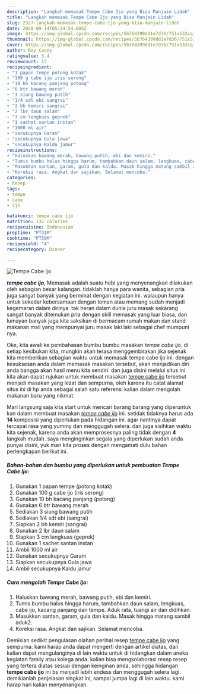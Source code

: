 ```yaml
---
description: "Langkah memasak Tempe Cabe Ijo yang Bisa Manjain Lidah"
title: "Langkah memasak Tempe Cabe Ijo yang Bisa Manjain Lidah"
slug: 2327-langkah-memasak-tempe-cabe-ijo-yang-bisa-manjain-lidah
date: 2020-09-14T05:34:54.605Z
image: https://img-global.cpcdn.com/recipes/5b764399dd1e7d36/751x532cq70/tempe-cabe-ijo-foto-resep-utama.jpg
thumbnail: https://img-global.cpcdn.com/recipes/5b764399dd1e7d36/751x532cq70/tempe-cabe-ijo-foto-resep-utama.jpg
cover: https://img-global.cpcdn.com/recipes/5b764399dd1e7d36/751x532cq70/tempe-cabe-ijo-foto-resep-utama.jpg
author: Roy Casey
ratingvalue: 3.4
reviewcount: 13
recipeingredient:
- "1 papan tempe potong kotak"
- "100 g cabe ijo iris serong"
- "10 bh kacang panjang potong"
- "6 btr bawang merah"
- "3 siung bawang putih"
- "1/4 sdt ebi sangrai"
- "2 bh kemiri sangrai"
- "2 lbr daun salam"
- "3 cm lengkuas geprek"
- "1 sachet santan instan"
- "1000 ml air"
- "secukupnya Garam"
- "secukupnya Gula jawa"
- "secukupnya Kaldu jamur"
recipeinstructions:
- "Haluskan bawang merah, bawang putih, ebi dan kemiri."
- "Tumis bumbu halus hingga harum, tambahkan daun salam, lengkuas, cabe ijo, kacang panjang dan tempe. Aduk rata, tuangi air dan didihkan."
- "Masukkan santan, garam, gula dan kaldu. Masak hingga matang sambil aduk2."
- "Koreksi rasa. Angkat dan sajikan. Selamat mencoba."
categories:
- Resep
tags:
- tempe
- cabe
- ijo

katakunci: tempe cabe ijo 
nutrition: 132 calories
recipecuisine: Indonesian
preptime: "PT31M"
cooktime: "PT50M"
recipeyield: "4"
recipecategory: Dinner

---
```



![Tempe Cabe Ijo](https://img-global.cpcdn.com/recipes/5b764399dd1e7d36/751x532cq70/tempe-cabe-ijo-foto-resep-utama.jpg)

<b><i>tempe cabe ijo</i></b>, Memasak adalah suatu hobi yang menyenangkan dilakukan oleh sebagian besar kalangan. tidaklah hanya para wanita, sebagian pria juga sangat banyak yang berminat dengan kegiatan ini. walaupun hanya untuk sekedar kebersamaan dengan teman atau memang sudah menjadi kegemaran dalam dirinya. tak heran dalam dunia juru masak sekarang sangat banyak ditemukan pria dengan skill memasak yang luar biasa, dan lumayan banyak juga kita saksikan di bermacam rumah makan dan stand makanan mall yang mempunyai juru masak laki laki sebagai chef mumpuni nya.

Oke, kita awali ke pembahasan bumbu bumbu masakan <i>tempe cabe ijo</i>. di setiap kesibukan kita, mungkin akan terasa menggembirakan jika sejenak kita memberikan sebagian waktu untuk memasak tempe cabe ijo ini. dengan kesuksesan anda dalam memasak masakan tersebut, akan menjadikan diri anda bangga akan hasil menu kita sendiri. dan juga disini melalui situs ini kita akan dapat rujukan untuk membuat masakan <u>tempe cabe ijo</u> tersebut menjadi masakan yang lezat dan sempurna, oleh karena itu catat alamat situs ini di hp anda sebagai salah satu referensi kalian dalam mengolah makanan baru yang nikmat.




Mari langsung saja kita start untuk mencari barang barang yang diperuntuk kan dalam membuat masakan <u><i>tempe cabe ijo</i></u> ini. setidak tidaknya harus ada <b>14</b> komposisi yang diperlukan pada hidangan ini. agar nantinya dapat tercapai rasa yang yummy dan menggugah selera. dan juga sisihkan waktu kita sejenak, karena anda akan memprosesnya paling tidak dengan <b>4</b> langkah mudah. saya menginginkan segala yang diperlukan sudah anda punyai disini, yuk mari kita proses dengan mengamati dulu bahan perlengkapan berikut ini.

<!--inarticleads1-->

##### Bahan-bahan dan bumbu yang diperlukan untuk pembuatan Tempe Cabe Ijo:

1. Gunakan 1 papan tempe (potong kotak)
1. Gunakan 100 g cabe ijo (iris serong)
1. Gunakan 10 bh kacang panjang (potong)
1. Gunakan 6 btr bawang merah
1. Sediakan 3 siung bawang putih
1. Sediakan 1/4 sdt ebi (sangrai)
1. Siapkan 2 bh kemiri (sangrai)
1. Gunakan 2 lbr daun salam
1. Siapkan 3 cm lengkuas (geprek)
1. Gunakan 1 sachet santan instan
1. Ambil 1000 ml air
1. Gunakan secukupnya Garam
1. Siapkan secukupnya Gula jawa
1. Ambil secukupnya Kaldu jamur




<!--inarticleads2-->

##### Cara mengolah Tempe Cabe Ijo:

1. Haluskan bawang merah, bawang putih, ebi dan kemiri.
1. Tumis bumbu halus hingga harum, tambahkan daun salam, lengkuas, cabe ijo, kacang panjang dan tempe. Aduk rata, tuangi air dan didihkan.
1. Masukkan santan, garam, gula dan kaldu. Masak hingga matang sambil aduk2.
1. Koreksi rasa. Angkat dan sajikan. Selamat mencoba.




Demikian sedikit pengulasan olahan perihal resep <u>tempe cabe ijo</u> yang sempurna. kami harap anda dapat mengerti dengan artikel diatas, dan kalian dapat mengulanginya di lain waktu untuk di hidangkan dalam aneka kegiatan family atau kolega anda. kalian bisa mengkolaborasi resep resep yang tertera diatas sesuai dengan keinginan anda, sehingga hidangan <b>tempe cabe ijo</b> ini bs menjadi lebih endess dan menggugah selera lagi. demikianlah penjelasan singkat ini, sampai jumpa lagi di lain waktu. kami harap hari kalian menyenangkan.
